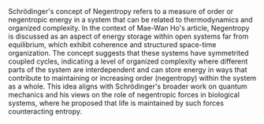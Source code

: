 Schrödinger's concept of Negentropy refers to a measure of order or negentropic energy in a system that can be related to thermodynamics and organized complexity. In the context of Mae-Wan Ho's article, Negentropy is discussed as an aspect of energy storage within open systems far from equilibrium, which exhibit coherence and structured space-time organization. The concept suggests that these systems have symmetrited coupled cycles, indicating a level of organized complexity where different parts of the system are interdependent and can store energy in ways that contribute to maintaining or increasing order (negentropy) within the system as a whole. This idea aligns with Schrödinger's broader work on quantum mechanics and his views on the role of negentropic forces in biological systems, where he proposed that life is maintained by such forces counteracting entropy.